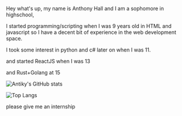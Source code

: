 Hey what's up, my name is Anthony Hall and I am a sophomore in highschool,

I started programming/scripting when I was 9 years old in HTML and javascript so I have a decent bit of experience in the web development space.

I took some interest in python and c# later on when I was 11.

and started ReactJS when I was 13

and Rust+Golang at 15




![Antiky's GitHub stats](https://github-readme-stats.vercel.app/api?username=AntikyLmao&show_icons=true&theme=tokyonight)

![Top Langs](https://github-readme-stats.vercel.app/api/top-langs/?username=AntikyLmao&theme=tokyonight&langs_count=8)



please give me an internship
